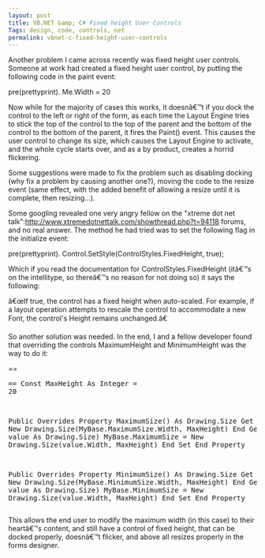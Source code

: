 ```yaml
---
layout: post
title: VB.NET &amp; C# Fixed height User Controls
Tags: design, code, controls, net
permalink: vbnet-c-fixed-height-user-controls
---
```


Another problem I came across recently was fixed height user controls.  Someone at work had created a fixed height user control, by putting the following code in the paint event:

pre(prettyprint). 
Me.Width = 20

Now while for the majority of cases this works, it doesnâ€™t if you dock the control to the left or right of the form, as each time the Layout Engine tries to stick the top of the control to the top of the parent and the bottom of the control to the bottom of the parent, it fires the Paint() event.  This causes the user control to change its size, which causes the Layout Engine to activate, and the whole cycle starts over, and as a by product, creates a horrid flickering.

Some suggestions were made to fix the problem such as disabling docking (why fix a problem by causing another one?), moving the code to the resize event (same effect, with the added benefit of allowing a resize until it is complete, then resizing...).  

Some googling revealed one very angry fellow on the "xtreme dot net talk":http://www.xtremedotnettalk.com/showthread.php?t=94118 forums, and no real answer.  The method he had tried was to set the following flag in the initialize event:

pre(prettyprint). 
Control.SetStyle(ControlStyles.FixedHeight, true);

Which if you read the documentation for ControlStyles.FixedHeight (itâ€™s on the intellitype, so thereâ€™s no reason for not doing so) it says the following:

â€œIf true, the control has a fixed height when auto-scaled. For example, if a layout operation attempts to rescale the control to accommodate a new Font, the control's Height remains unchanged.â€

So another solution was needed.  In the end, I and a fellow developer found that overriding the controls MaximumHeight and MinimumHeight was the way to do it:

==<pre class="prettyprint lang-vb">==
 Const MaxHeight As Integer = 20

 Public Overrides Property MaximumSize() As Drawing.Size
   Get
     Return New Drawing.Size(MyBase.MaximumSize.Width, MaxHeight)
   End Get
   Set(ByVal value As Drawing.Size)
     MyBase.MaximumSize = New Drawing.Size(value.Width, MaxHeight)
   End Set
 End Property

 Public Overrides Property MinimumSize() As Drawing.Size
   Get
     Return New Drawing.Size(MyBase.MinimumSize.Width, MaxHeight)
   End Get
   Set(ByVal value As Drawing.Size)
     MyBase.MinimumSize = New Drawing.Size(value.Width, MaxHeight)
   End Set
 End Property
</pre>

This allows the end user to modify the maximum width (in this case) to their heartâ€™s content, and still have a control of fixed height, that can be docked properly, doesnâ€™t flicker, and above all resizes properly in the forms designer.
